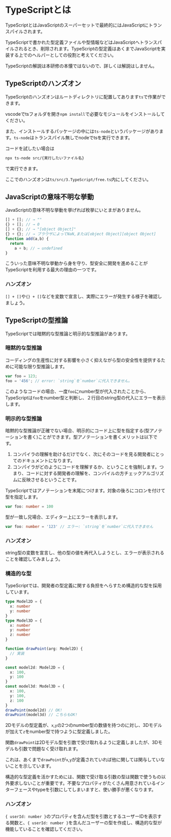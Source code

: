 # TypeScriptとは

TypeScriptとはJavaScriptのスーパーセットで最終的にはJavaScriptにトランスパイルされます。

TypeScriptで書かれた型定義ファイルや型情報などはJavaScriptへトランスパイルされるとき、削除されます。TypeScriptの型定義はあくまでJavaScriptを実装する上でのヘルパーとしての役割と考えてください。

TypeScriptの解説は本研修の本懐ではないので、詳しくは解説はしません。

## TypeScriptのハンズオン

TypeScriptのハンズオンはルートディレクトリに配置してあります`ts`で作業ができます。

vscodeでtsフォルダを開き`npm install`で必要なモジュールをインストールしてください。

また、インストールするパッケージの中には`ts-node`というパッケージがあります。`ts-node`はトランスパイル無しでnodeでtsを実行できます。

コードを試したい場合は

```bash
npx ts-node src/{実行したいファイル名}
```

で実行できます。

ここでのハンズオンは`ts/src/3.TypeScript/free.ts`内にしてください。

## JavaScriptの意味不明な挙動

JavaScriptの意味不明な挙動を挙げれば枚挙にいとまがありません。

```js
[] + []; // → ""
{} + []; // → 0
[] + {}; // → "[object Object]"
{} + {}; // → ブラウザによってNaN,または[object Object][object Object]
function add(a,b) {
  return
    a + b; // → undefined
}
```

こういった意味不明な挙動から身を守り、型安全に開発を進めることがTypeScriptを利用する最大の理由の一つです。

### ハンズオン

`[] + []`や`{} + []`などを変数で宣言し、実際にエラーが発生する様子を確認しましょう。

## TypeScriptの型推論

TypeScriptでは暗黙的な型推論と明示的な型推論があります。

### 暗黙的な型推論

コーディングの生産性に対する影響を小さく抑えながら型の安全性を提供するために可能な限り型推論します。

```ts
var foo = 123;
foo = '456'; // error: `string`を`number`に代入できません。
```

このようなコードの場合、一度`foo`にnumber型が代入されたことから、TypeScriptは`foo`をnumber型と判断し、２行目のstring型の代入にエラーを表示します。

### 明示的な型推論

暗黙的な型推論が正確でない場合、明示的にコード上に型を指定する(型アノテーションを書く)ことができます。型アノテーションを書くメリットは以下です。

1. コンパイラの理解を助けるだけでなく、次にそのコードを見る開発者にとってのドキュメントになります。
2. コンパイラがどのようにコードを理解するか、ということを強制します。つまり、コードに対する開発者の理解を、コンパイルの方チェックアルゴリズムに反映させるということです。

TypeScriptではアノテーションを末尾につけます。対象の後ろにコロンを付けて型を指定します。

```ts
var foo: number = 100
```

型が一致し兄場合、エディター上にエラーを表示します。

```ts
var foo: number = '123' // エラー: `string`を`number`に代入できません
```

### ハンズオン

string型の変数を宣言し、他の型の値を再代入しようとし、エラーが表示されることを確認してみましょう。

### 構造的な型

TypeScriptでは、開発者の型定義に関する負担をへらすため構造的な型を採用しています。

```ts
type Model2D = {
  x: number
  y: number
}
type Model3D = {
  x: number
  y: number
  z: number
}

function drawPoint(arg: Model2D) {
  // 実装
}

const model2d: Model2D = {
  x: 100,
  y: 100
}
const model3d: Model3D = {
  x: 100,
  y: 100,
  z: 100
}
drawPoint(model2d) // OK!
drawPoint(model3d) // こちらもOK!
```

2Dモデルの型定義が、`x`,`y`の2つのnumber型の数値を持つのに対し、3Dモデルが加えて`z`をnumber型で持つように型定義しました。

関数`drawPoint`は2Dモデル型を引数で受け取れるように定義しましたが、3Dモデルも引数で問題なく受け取れます。

これは、あくまで`drawPoint`が`x`,`y`が定義されていれば他に関しては関与していないことを示しています。

構造的な型定義を活かすためには、関数で受け取る引数の型は関数で使うもの以外要求しないことが重要です。不要なプロパティがたくさん用意されているインターフェースやtypeを引数にしてしまいますと、使い勝手が悪くなります。

### ハンズオン

`{ userId: number }`のプロパティを含んだ型を引数とするユーザーIDを表示する関数と、`{ userId: number }`を含んだユーザーの型を作成し、構造的な型が機能していることを確認してください。
